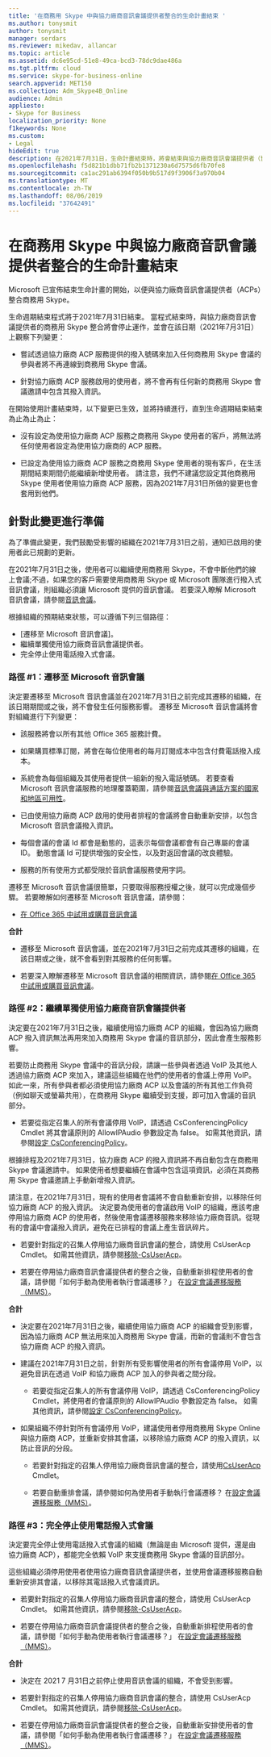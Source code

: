```yaml
---
title: '在商務用 Skype 中與協力廠商音訊會議提供者整合的生命計畫結束 '
ms.author: tonysmit
author: tonysmit
manager: serdars
ms.reviewer: mikedav, allancar
ms.topic: article
ms.assetid: dc6e95cd-51e8-49ca-bcd3-78dc9dae486a
ms.tgt.pltfrm: cloud
ms.service: skype-for-business-online
search.appverid: MET150
ms.collection: Adm_Skype4B_Online
audience: Admin
appliesto:
- Skype for Business
localization_priority: None
f1keywords: None
ms.custom:
- Legal
hideEdit: true
description: 在2021年7月31日，生命計畫結束時，將會結束與協力廠商音訊會議提供者（協力廠商 ACP）的商務用 Skype 的整合。
ms.openlocfilehash: f5d821b1dbb71fb2b1371230a6d7575d6fb70fe8
ms.sourcegitcommit: ca1ac291ab6394f050b9b517d9f3906f3a970b04
ms.translationtype: MT
ms.contentlocale: zh-TW
ms.lasthandoff: 08/06/2019
ms.locfileid: "37642491"
---
```

# <a name="end-of-life-program-for-the-integration-of-skype-for-business-with-third-party-audio-conferencing-providers"></a>在商務用 Skype 中與協力廠商音訊會議提供者整合的生命計畫結束 

Microsoft 已宣佈結束生命計畫的開始，以便與協力廠商音訊會議提供者（ACPs）整合商務用 Skype。 

生命週期結束程式將于2021年7月31日結束。 當程式結束時，與協力廠商音訊會議提供者的商務用 Skype 整合將會停止運作，並會在該日期（2021年7月31日）上觀察下列變更：

- 嘗試透過協力廠商 ACP 服務提供的撥入號碼來加入任何商務用 Skype 會議的參與者將不再連線到商務用 Skype 會議。
 
- 針對協力廠商 ACP 服務啟用的使用者，將不會再有任何新的商務用 Skype 會議邀請中包含其撥入資訊。

在開始使用計畫結束時，以下變更已生效，並將持續進行，直到生命週期結束結束為止為止為止： 

- 沒有設定為使用協力廠商 ACP 服務之商務用 Skype 使用者的客戶，將無法將任何使用者設定為使用協力廠商的 ACP 服務。

- 已設定為使用協力廠商 ACP 服務之商務用 Skype 使用者的現有客戶，在生活期間結束期間仍能繼續新增使用者。 請注意，我們不建議您設定其他商務用 Skype 使用者使用協力廠商 ACP 服務，因為2021年7月31日所做的變更也會套用到他們。

## <a name="preparing-for-this-change"></a>針對此變更進行準備

為了準備此變更，我們鼓勵受影響的組織在2021年7月31日之前，通知已啟用的使用者此已規劃的更新。 

在2021年7月31日之後，使用者可以繼續使用商務用 Skype，不會中斷他們的線上會議;不過，如果您的客戶需要使用商務用 Skype 或 Microsoft 團隊進行撥入式音訊會議，則組織必須讓 Microsoft 提供的音訊會議。 若要深入瞭解 Microsoft 音訊會議，請參閱[音訊會議](https://products.office.com/en-us/skype-for-business/audio-conferencing)。 

根據組織的預期結束狀態，可以遵循下列三個路徑：

- [遷移至 Microsoft 音訊會議]。 
- 繼續單獨使用協力廠商音訊會議提供者。 
- 完全停止使用電話撥入式會議。

### <a name="path-1-migrate-to-microsoft-audio-conferencing"></a>路徑 #1：遷移至 Microsoft 音訊會議   

決定要遷移至 Microsoft 音訊會議並在2021年7月31日之前完成其遷移的組織，在該日期期間或之後，將不會發生任何服務影響。 遷移至 Microsoft 音訊會議將會對組織進行下列變更： 

- 該服務將會以所有其他 Office 365 服務計費。 

- 如果購買標準訂閱，將會在每位使用者的每月訂閱成本中包含付費電話撥入成本。 

- 系統會為每個組織及其使用者提供一組新的撥入電話號碼。 若要查看 Microsoft 音訊會議服務的地理覆蓋範圍，請參閱[音訊會議與通話方案的國家和地區可用性](/microsoftteams/country-and-region-availability-for-audio-conferencing-and-calling-plans/country-and-region-availability-for-audio-conferencing-and-calling-plans)。
 
- 已由使用協力廠商 ACP 啟用的使用者排程的會議將會自動重新安排，以包含 Microsoft 音訊會議撥入資訊。
 
- 每個會議的會議 Id 都會是動態的，這表示每個會議都會有自己專屬的會議 ID。 動態會議 Id 可提供增強的安全性，以及對返回會議的改良體驗。

- 服務的所有使用方式都受限於音訊會議服務使用字詞。 

遷移至 Microsoft 音訊會議很簡單，只要取得服務授權之後，就可以完成幾個步驟。 若要瞭解如何遷移至 Microsoft 音訊會議，請參閱：

- [在 Office 365 中試用或購買音訊會議](../audio-conferencing-in-office-365/try-or-purchase-audio-conferencing-in-office-365.md)
 
**合計**

- 遷移至 Microsoft 音訊會議，並在2021年7月31日之前完成其遷移的組織，在該日期或之後，就不會看到對其服務的任何影響。

- 若要深入瞭解遷移至 Microsoft 音訊會議的相關資訊，請參閱[在 Office 365 中試用或購買音訊會議](../audio-conferencing-in-office-365/try-or-purchase-audio-conferencing-in-office-365.md)。 

### <a name="path-2-continue-to-separately-use-a-third-party-audio-conferencing-provider"></a>路徑 #2：繼續單獨使用協力廠商音訊會議提供者

決定要在2021年7月31日之後，繼續使用協力廠商 ACP 的組織，會因為協力廠商 ACP 撥入資訊無法再用來加入商務用 Skype 會議的音訊部分，因此會產生服務影響。 

若要防止商務用 Skype 會議中的音訊分段，請讓一些參與者透過 VoIP 及其他人透過協力廠商 ACP 來加入，建議這些組織在他們的使用者的會議上停用 VoIP。 如此一來，所有參與者都必須使用協力廠商 ACP 以及會議的所有其他工作負荷（例如聊天或螢幕共用），在商務用 Skype 繼續受到支援，即可加入會議的音訊部分。 

- 若要從指定召集人的所有會議停用 VoIP，請透過 CsConferencingPolicy Cmdlet 將其會議原則的 AllowIPAudio 參數設定為 false。 如需其他資訊，請參閱[設定 CsConferencingPolicy](https://docs.microsoft.com/powershell/module/skype/set-csconferencingpolicy?view=skype-ps)。
 
根據排程及2021年7月31日，協力廠商 ACP 的撥入資訊將不再自動包含在商務用 Skype 會議邀請中。 如果使用者想要繼續在會議中包含這項資訊，必須在其商務用 Skype 會議邀請上手動新增撥入資訊。 

請注意，在2021年7月31日，現有的使用者會議將不會自動重新安排，以移除任何協力廠商 ACP 的撥入資訊。 決定要為使用者的會議啟用 VoIP 的組織，應該考慮停用協力廠商 ACP 的使用者，然後使用會議遷移服務來移除協力廠商音訊。從現有的會議中會議撥入資訊，避免在已排程的會議上產生音訊碎片。 

- 若要針對指定的召集人停用協力廠商音訊會議的整合，請使用 CsUserAcp Cmdlet。 如需其他資訊，請參閱[移除-CsUserAcp](https://docs.microsoft.com/powershell/module/skype/remove-csuseracp?view=skype-ps)。 

- 若要在停用協力廠商音訊會議提供者的整合之後，自動重新排程使用者的會議，請參閱「如何手動為使用者執行會議遷移？」 在[設定會議遷移服務（MMS）](../audio-conferencing-in-office-365/setting-up-the-meeting-migration-service-mms.md)。 

**合計**

- 決定要在2021年7月31日之後，繼續使用協力廠商 ACP 的組織會受到影響，因為協力廠商 ACP 無法用來加入商務用 Skype 會議，而新的會議則不會包含協力廠商 ACP 的撥入資訊。 

- 建議在2021年7月31日之前，針對所有受影響使用者的所有會議停用 VoIP，以避免音訊在透過 VoIP 和協力廠商 ACP 加入的參與者之間分段。 

    - 若要從指定召集人的所有會議停用 VoIP，請透過 CsConferencingPolicy Cmdlet，將使用者的會議原則的 AllowIPAudio 參數設定為 false。 如需其他資訊，請參閱[設定 CsConferencingPolicy](https://docs.microsoft.com/powershell/module/skype/set-csconferencingpolicy?view=skype-ps)。
 
- 如果組織不停針對所有會議停用 VoIP，建議使用者停用商務用 Skype Online 與協力廠商 ACP，並重新安排其會議，以移除協力廠商 ACP 的撥入資訊，以防止音訊的分段。

    - 若要針對指定的召集人停用協力廠商音訊會議的整合，請使用[CsUserAcp](https://docs.microsoft.com/powershell/module/skype/remove-csuseracp?view=skype-ps) Cmdlet。 

    - 若要自動重排會議，請參閱如何為使用者手動執行會議遷移？ 在[設定會議遷移服務（MMS）](../audio-conferencing-in-office-365/setting-up-the-meeting-migration-service-mms.md)。

### <a name="path-3-stop-using-dial-in-conferencing-altogether"></a>路徑 #3：完全停止使用電話撥入式會議

決定要完全停止使用電話撥入式會議的組織（無論是由 Microsoft 提供，還是由協力廠商 ACP），都能完全依賴 VoIP 來支援商務用 Skype 會議的音訊部分。 

這些組織必須停用使用者使用協力廠商音訊會議提供者，並使用會議遷移服務自動重新安排其會議，以移除其電話撥入式會議資訊。 

- 若要針對指定的召集人停用協力廠商音訊會議的整合，請使用 CsUserAcp Cmdlet。 如需其他資訊，請參閱[移除-CsUserAcp](https://docs.microsoft.com/powershell/module/skype/remove-csuseracp?view=skype-ps)。 

- 若要在停用協力廠商音訊會議提供者的整合之後，自動重新排程使用者的會議，請參閱「如何手動為使用者執行會議遷移？」 在[設定會議遷移服務（MMS）](../audio-conferencing-in-office-365/setting-up-the-meeting-migration-service-mms.md)。 

**合計** 

- 決定在 2021 7 月31日之前停止使用音訊會議的組織，不會受到影響。

- 若要針對指定的召集人停用協力廠商音訊會議的整合，請使用 CsUserAcp Cmdlet。 如需其他資訊，請參閱[移除-CsUserAcp](https://docs.microsoft.com/powershell/module/skype/remove-csuseracp?view=skype-ps)。 

- 若要在停用協力廠商音訊會議提供者的整合之後，自動重新安排使用者的會議，請參閱「如何手動為使用者執行會議遷移？」 在[設定會議遷移服務（MMS）](../audio-conferencing-in-office-365/setting-up-the-meeting-migration-service-mms.md)。
